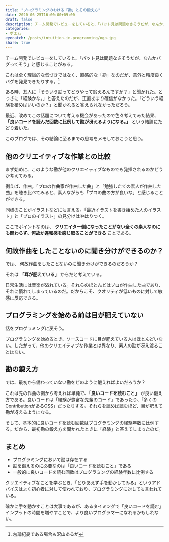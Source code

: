 ```yaml
---
title: "プログラミングのおける「勘」とその鍛え方"
date: 2020-06-25T16:00:00+09:00
draft: false
description: チーム開発でレビューをしていると、「パット見は問題なさそうだが、なんかバグってそう」と感じ取ることがある。この勘を鍛えるには「良いコードを読む」ことが重要だと考えている。
categories:
- ポエム
eyecatch: /posts/intuition-in-programming/ogp.jpg
share: true
---
```

  

チーム開発でレビューをしていると、「パット見は問題なさそうだが、なんかバグってそう」と感じることがある。

これは全く理論的な気づきではなく、直感的な「勘」なのだが、意外と精度良くバグを発見できたりする。[^1]

[^1]: 勿論杞憂である場合も沢山あるが

ある時、友人に「そういう勘ってどうやって鍛えるんですか？」と聞かれた。とっさに「経験かな。」と答えたのだが、正直あまり確信がなかった。「どういう経験を積めばいいのか？」と聞かれると答えられなかっただろう。

最近、改めてこの話題について考える機会があったので色々考えてみた結果、**「良いコードを読んだ回数に比例して勘が冴えるようになる。」** という結論にたどり着いた。

このブログでは、その結論に至るまでの思考をメモしておこうと思う。

<!--more-->

## 他のクリエイティブな作業との比較

まず始めに、このような勘が他のクリエイティブなものでも発揮されるのかどうか考えてみる。

例えば、作曲。「プロの作曲家が作曲した曲」と「勉強したての素人が作曲した曲」を聴き比べてみると、素人ながらも「プロの曲の方が良いな」と感じることができる。

同様のことがイラストなどにも言える。「最近イラストを書き始めた人のイラスト」と「プロのイラスト」の見分けはやはりつく。

ここでポイントなのは、 **クリエイター側になったことがない全くの素人なのにも関わらず、何故か違和感を感じ取ることができる** ことである。

## 何故作曲をしたことないのに聞き分けができるのか？

では、 何故作曲をしたことないのに聞き分けができるのだろうか？

それは **「耳が肥えている」** からだと考えている。

日常生活には音楽が溢れている。それらのほとんどはプロが作曲した曲であり、それに慣れてしまっているのだ。だからこそ、クオリティが低いものに対して敏感に反応できる。

## プログラミングを始める前は目が肥えていない

話をプログラミングに戻そう。

プログラミングを始めるとき、ソースコードに目が肥えている人はほとんどいない。したがって、他のクリエイティブな作業とは異なり、素人の勘が冴え渡ることはない。

## 勘の鍛え方

では、最初から備わっていない勘をどのように鍛えればよいだろうか？

これは先の作曲の例から考えれば単純で、**「良いコードを読むこと」** が良い鍛え方である。良いコードは「経験が豊富な先輩のコード」であったり、「多くのContributionがあるOSS」だったりする。それらを読めば読むほど、目が肥えて勘が冴えるようになる。

そして、基本的に良いコードを読む回数はプログラミングの経験年数に比例する。だから、最初勘の鍛え方を聞かれたときに「経験」と答えてしまったのだ。

## まとめ

- プログラミングにおいて勘は存在する
- 勘を鍛えるのに必要なのは「良いコードを読むこと」である
- 一般的に良いコードを読む回数はプログラミングの経験年数に比例する

クリエイティブなことを学ぶとき、「とりあえず手を動かしてみる」というアドバイスはよく初心者に対して使われており、プログラミングに対しても言われている。

確かに手を動かすことは大事であるが、あるタイミングで「良いコードを読む」インプットの時間を増やすことで、より良いプログラマーになれるかもしれない。





